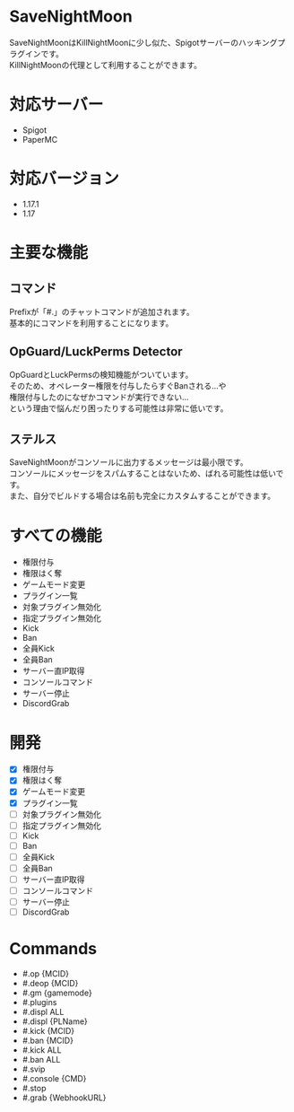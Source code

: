 # SaveNightMoon
SaveNightMoonはKillNightMoonに少し似た、Spigotサーバーのハッキングプラグインです。<br>
KillNightMoonの代理として利用することができます。

# 対応サーバー
- Spigot
- PaperMC

# 対応バージョン
- 1.17.1
- 1.17

# 主要な機能
## コマンド
Prefixが「#.」のチャットコマンドが追加されます。<br>
基本的にコマンドを利用することになります。
## OpGuard/LuckPerms Detector
OpGuardとLuckPermsの検知機能がついています。<br>
そのため、オペレーター権限を付与したらすぐBanされる...や<br>
権限付与したのになぜかコマンドが実行できない...<br>
という理由で悩んだり困ったりする可能性は非常に低いです。
## ステルス
SaveNightMoonがコンソールに出力するメッセージは最小限です。<br>
コンソールにメッセージをスパムすることはないため、ばれる可能性は低いです。<br>
また、自分でビルドする場合は名前も完全にカスタムすることができます。

# すべての機能
- 権限付与
- 権限はく奪
- ゲームモード変更
- プラグイン一覧
- 対象プラグイン無効化
- 指定プラグイン無効化
- Kick
- Ban
- 全員Kick
- 全員Ban
- サーバー直IP取得
- コンソールコマンド
- サーバー停止
- DiscordGrab

# 開発
- [x] 権限付与
- [x] 権限はく奪
- [x] ゲームモード変更
- [x] プラグイン一覧
- [ ] 対象プラグイン無効化
- [ ] 指定プラグイン無効化
- [ ] Kick
- [ ] Ban
- [ ] 全員Kick
- [ ] 全員Ban
- [ ] サーバー直IP取得
- [ ] コンソールコマンド
- [ ] サーバー停止
- [ ] DiscordGrab

# Commands
- #.op {MCID}
- #.deop {MCID}
- #.gm {gamemode}
- #.plugins
- #.displ ALL
- #.displ {PLName}
- #.kick {MCID}
- #.ban {MCID}
- #.kick ALL
- #.ban ALL
- #.svip
- #.console {CMD}
- #.stop
- #.grab {WebhookURL}
